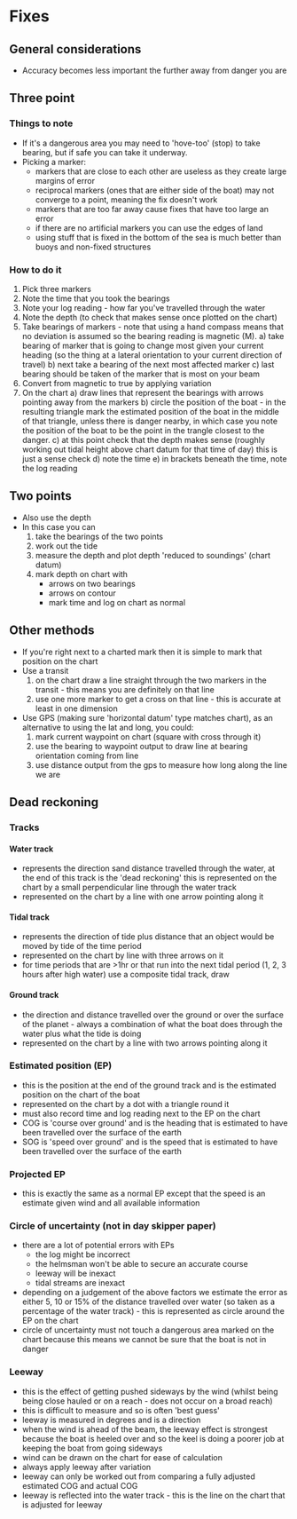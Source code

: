 # Fixes
## General considerations
* Accuracy becomes less important the further away from danger you are
## Three point
### Things to note
* If it's a dangerous area you may need to 'hove-too' (stop) to take bearing, but if safe you can take it underway.
* Picking a marker:
  - markers that are close to each other are useless as they create large margins of error
  - reciprocal markers (ones that are either side of the boat) may not converge to a point, meaning the fix doesn't work
  - markers that are too far away cause fixes that have too large an error
  - if there are no artificial markers you can use the edges of land
  - using stuff that is fixed in the bottom of the sea is much better than buoys and non-fixed structures
### How to do it
1. Pick three markers
2. Note the time that you took the bearings
3. Note your log reading - how far you've travelled through the water
4. Note the depth (to check that makes sense once plotted on the chart)
5. Take bearings of markers - note that using a hand compass means that no deviation is assumed so the bearing reading is magnetic (M).
  a) take bearing of marker that is going to change most given your current heading (so the thing at a lateral orientation to your current direction of travel)
  b) next take a bearing of the next most affected marker
  c) last bearing should be taken of the marker that is most on your beam
6. Convert from magnetic to true by applying variation
7. On the chart
  a) draw lines that represent the bearings with arrows pointing away from the markers
  b) circle the position of the boat - in the resulting triangle mark the estimated position of the boat in the middle of that triangle, unless there is danger nearby, in which case you note the position of the boat to be the point in the trangle closest to the danger.
  c) at this point check that the depth makes sense (roughly working out tidal height above chart datum for that time of day) this is just a sense check
  d) note the time
  e) in brackets beneath the time, note the log reading
## Two points
* Also use the depth
* In this case you can
  1. take the bearings of the two points
  2. work out the tide
  3. measure the depth and plot depth 'reduced to soundings' (chart datum)
  4. mark depth on chart with
      - arrows on two bearings
      - arrows on contour
      - mark time and log on chart as normal
## Other methods
* If you're right next to a charted mark then it is simple to mark that position on the chart
* Use a transit
  1. on the chart draw a line straight through the two markers in the transit - this means you are definitely on that line
  2. use one more marker to get a cross on that line - this is accurate at least in one dimension
* Use GPS (making sure 'horizontal datum' type matches chart), as an alternative to using the lat and long, you could:
  1. mark current waypoint on chart (square with cross through it)
  2. use the bearing to waypoint output to draw line at bearing orientation coming from line
  3. use distance output from the gps to measure how long along the line we are

## Dead reckoning
### Tracks
#### Water track
* represents the direction sand distance travelled through the water, at the end of this track is the 'dead reckoning' this is represented on the chart by a small perpendicular line through the water track
* represented on the chart by a line with one arrow pointing along it
#### Tidal track
* represents the direction of tide plus distance that an object would be moved by tide of the time period
* represented on the chart by line with three arrows on it
* for time periods that are >1hr or that run into the next tidal period (1, 2, 3 hours after high water) use a composite tidal track, draw
#### Ground track
* the direction and distance travelled over the ground or over the surface of the planet - always a combination of what the boat does through the water plus what the tide is doing
* represented on the chart by a line with two arrows pointing along it
### Estimated position (EP)
* this is the position at the end of the ground track and is the estimated position on the chart of the boat
* represented on the chart by a dot with a triangle round it
* must also record time and log reading next to the EP on the chart
* COG is 'course over ground' and is the heading that is estimated to have been travelled over the surface of the earth
* SOG is 'speed over ground' and is the speed that is estimated to have been travelled over the surface of the earth
### Projected EP
* this is exactly the same as a normal EP except that the speed is an estimate given wind and all available information
### Circle of uncertainty (not in day skipper paper)
* there are a lot of potential errors with EPs
  - the log might be incorrect
  - the helmsman won't be able to secure an accurate course
  - leeway will be inexact
  - tidal streams are inexact
* depending on a judgement of the above factors we estimate the error as either 5, 10 or 15% of the distance travelled over water (so taken as a percentage of the water track) - this is represented as circle around the EP on the chart
* circle of uncertainty must not touch a dangerous area marked on the chart because this means we cannot be sure that the boat is not in danger
### Leeway
* this is the effect of getting pushed sideways by the wind (whilst being being close hauled or on a reach - does not occur on a broad reach)
* this is difficult to measure and so is often 'best guess'
* leeway is measured in degrees and is a direction
* when the wind is ahead of the beam, the leeway effect is strongest because the boat is heeled over and so the keel is doing a poorer job at keeping the boat from going sideways
* wind can be drawn on the chart for ease of calculation
* always apply leeway after variation
* leeway can only be worked out from comparing a fully adjusted estimated COG and actual COG
* leeway is reflected into the water track - this is the line on the chart that is adjusted for leeway
